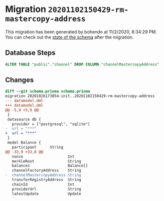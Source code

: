 # Migration `20201102150429-rm-mastercopy-address`

This migration has been generated by bohendo at 11/2/2020, 8:34:29 PM.
You can check out the [state of the schema](./schema.prisma) after the migration.

## Database Steps

```sql
ALTER TABLE "public"."channel" DROP COLUMN "channelMastercopyAddress"
```

## Changes

```diff
diff --git schema.prisma schema.prisma
migration 20201026173854-init..20201102150429-rm-mastercopy-address
--- datamodel.dml
+++ datamodel.dml
@@ -5,9 +5,9 @@
 }
 datasource db {
   provider = ["postgresql", "sqlite"]
-  url = "***"
+  url = "***"
 }
 model Balance {
   participant      String
@@ -33,9 +33,8 @@
   nonce                    Int
   merkleRoot               String
   balances                 Balance[]
   channelFactoryAddress    String
-  channelMastercopyAddress String
   transferRegistryAddress  String
   chainId                  Int
   providerUrl              String
   latestUpdate             Update
```


